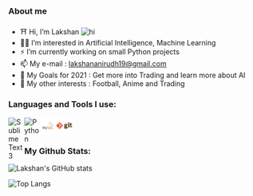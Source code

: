 ### About me

- ⛩ Hi, I’m Lakshan <img src="https://user-images.githubusercontent.com/1303154/88677602-1635ba80-d120-11ea-84d8-d263ba5fc3c0.gif" width="28px" alt="hi">
- 🐱‍💻 I’m interested in Artificial Intelligence, Machine Learning
- ⚡ I’m currently working on small Python projects
- 📫 My e-mail : lakshananirudh19@gmail.com
- 🌟 My Goals for 2021 : Get more into Trading and learn more about AI
- 🔭 My other interests : Football, Anime and Trading

### Languages and Tools I use:

<img align="left" alt="Sublime Text 3" width="32px" src="https://avatars.githubusercontent.com/u/684879?s=280&v=4" />

<img align="left" alt="Python" width="32px" src="https://upload.wikimedia.org/wikipedia/commons/thumb/c/c3/Python-logo-notext.svg/768px-Python-logo-notext.svg.png" />

<img align="left" alt="MySQL" width="32px" src="https://raw.githubusercontent.com/github/explore/80688e429a7d4ef2fca1e82350fe8e3517d3494d/topics/mysql/mysql.png" />

<img align="left" alt="Git" width="32px" src="https://raw.githubusercontent.com/github/explore/80688e429a7d4ef2fca1e82350fe8e3517d3494d/topics/git/git.png" />

<br />
<br />

### My Github Stats:

![Lakshan's GitHub stats](https://github-readme-stats.vercel.app/api?username=KingLak19&count_private=true&show_icons=true&theme=radical&hide_border=True&hide_title=True&hide=issues)

![Top Langs](https://github-readme-stats.vercel.app/api/top-langs/?username=KingLak19&theme=radical&hide_border=True)
 
<!---
KingLak19/KingLak19 is a ✨ special ✨ repository because its `README.md` (this file) appears on your GitHub profile.
You can click the Preview link to take a look at your changes.
--->
